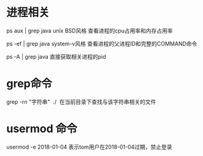 # 进程相关

ps aux | grep java  unix BSD风格 查看进程的cpu占用率和内存占用率

ps -ef | grep java  system-v风格 查看进程的父进程ID和完整的COMMAND命令

ps -A  | grep java  直接获取相关进程的pid

# grep命令
grep -rn "字符串"  ./  在当前目录下查找与该字符串相关的文件

# usermod 命令

usermod -e 2018-01-04 表示tom用户在2018-01-04过期，禁止登录

